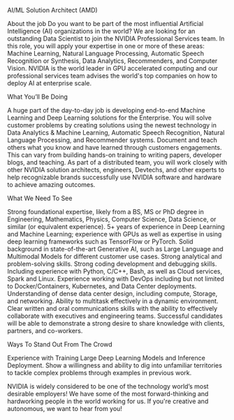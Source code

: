 AI/ML Solution Architect (AMD)

About the job
Do you want to be part of the most influential Artificial Intelligence (AI) organizations in the world? We are looking for an outstanding Data Scientist to join the NVIDIA Professional Services team. In this role, you will apply your expertise in one or more of these areas: Machine Learning, Natural Language Processing, Automatic Speech Recognition or Synthesis, Data Analytics, Recommenders, and Computer Vision. NVIDIA is the world leader in GPU accelerated computing and our professional services team advises the world's top companies on how to deploy AI at enterprise scale.

What You’ll Be Doing

A huge part of the day-to-day job is developing end-to-end Machine Learning and Deep Learning solutions for the Enterprise. You will solve customer problems by creating solutions using the newest technology in Data Analytics & Machine Learning, Automatic Speech Recognition, Natural Language Processing, and Recommender systems.
Document and teach others what you know and have learned through customers engagements. This can vary from building hands-on training to writing papers, developer blogs, and teaching.
As part of a distributed team, you will work closely with other NVIDIA solution architects, engineers, Devtechs, and other experts to help recognizable brands successfully use NVIDIA software and hardware to achieve amazing outcomes.

What We Need To See

Strong foundational expertise, likely from a BS, MS or PhD degree in Engineering, Mathematics, Physics, Computer Science, Data Science, or similar (or equivalent experience).
5+ years of experience in Deep Learning and Machine Learning; experience with GPUs as well as expertise in using deep learning frameworks such as TensorFlow or PyTorch.
Solid background in state-of-the-art Generative AI, such as Large Language and Multimodal Models for different customer use cases.
Strong analytical and problem-solving skills.
Strong coding development and debugging skills. Including experience with Python, C/C++, Bash, as well as Cloud services, Spark and Linux.
Experience working with DevOps including but not limited to Docker/Containers, Kubernetes, and Data Center deployments.
Understanding of dense data center design, including compute, Storage, and networking.
Ability to multitask effectively in a dynamic environment.
Clear written and oral communications skills with the ability to effectively collaborate with executives and engineering teams.
Successful candidates will be able to demonstrate a strong desire to share knowledge with clients, partners, and co-workers.

Ways To Stand Out From The Crowd

Experience with Training Large Deep Learning Models and Inference Deployment.
Show a willingness and ability to dig into unfamiliar territories to tackle complex problems through examples in previous work.

NVIDIA is widely considered to be one of the technology world’s most desirable employers! We have some of the most forward-thinking and hardworking people in the world working for us. If you're creative and autonomous, we want to hear from you!
